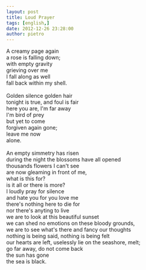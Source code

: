 ```yaml
---
layout: post
title: Loud Prayer
tags: [english,]
date: 2012-12-26 23:28:00
author: pietro
---
```

A creamy page again<br/>a rose is falling down;<br/>with empty gravity<br/>grieving over me<br/>I fall along as well<br/>fall back within my shell.<br/><br/>Golden silence golden hair<br/>tonight is true, and foul is fair<br/>here you are, I'm far away<br/>I'm bird of prey<br/>but yet to come<br/>forgiven again gone;<br/>leave me now<br/>alone.<br/><br/>An empty simmetry has risen<br/>during the night the blossoms have all opened<br/>thousands flowers I can't see<br/>are now gleaming in front of me,<br/>what is this for?<br/>is it all or there is more?<br/>I loudly pray for silence<br/>and hate you for you love me<br/>there's nothing here to die for<br/>nor there's anyting to live<br/>we are to look at this beautiful sunset<br/>we can shed no emotions on these bloody grounds,<br/>we are to see what's there and fancy our thoughts<br/>nothing is being said, nothing is being felt<br/>our hearts are left, uselessly lie on the seashore, melt;<br/>go far away, do not come back<br/>the sun has gone<br/>the sea is black.
